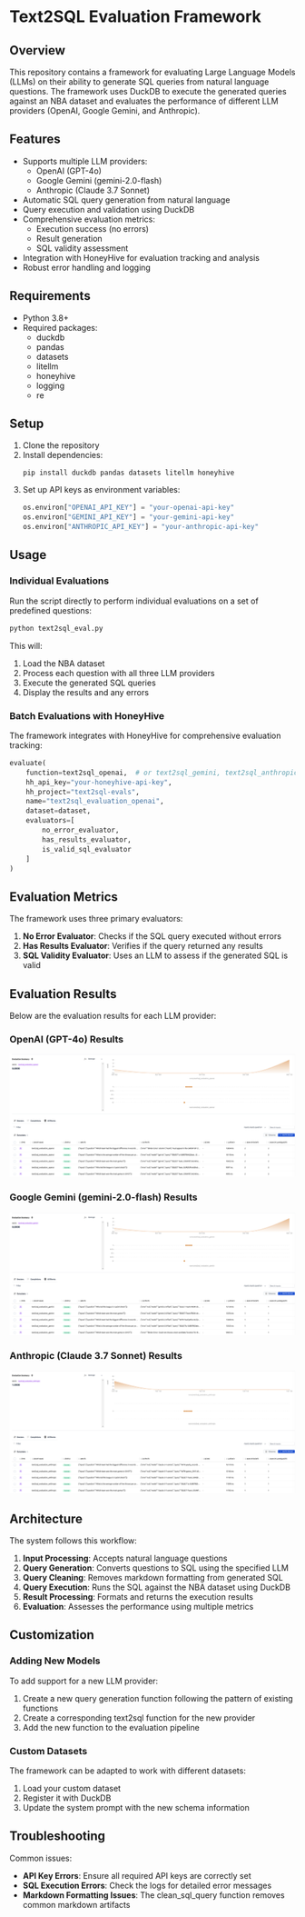 # Text2SQL Evaluation Framework

## Overview

This repository contains a framework for evaluating Large Language Models (LLMs) on their ability to generate SQL queries from natural language questions. The framework uses DuckDB to execute the generated queries against an NBA dataset and evaluates the performance of different LLM providers (OpenAI, Google Gemini, and Anthropic).

## Features

- Supports multiple LLM providers:
  - OpenAI (GPT-4o)
  - Google Gemini (gemini-2.0-flash)
  - Anthropic (Claude 3.7 Sonnet)
- Automatic SQL query generation from natural language
- Query execution and validation using DuckDB
- Comprehensive evaluation metrics:
  - Execution success (no errors)
  - Result generation
  - SQL validity assessment
- Integration with HoneyHive for evaluation tracking and analysis
- Robust error handling and logging

## Requirements

- Python 3.8+
- Required packages:
  - duckdb
  - pandas
  - datasets
  - litellm
  - honeyhive
  - logging
  - re

## Setup

1. Clone the repository
2. Install dependencies:
   ```
   pip install duckdb pandas datasets litellm honeyhive
   ```
3. Set up API keys as environment variables:
   ```python
   os.environ["OPENAI_API_KEY"] = "your-openai-api-key"
   os.environ["GEMINI_API_KEY"] = "your-gemini-api-key"
   os.environ["ANTHROPIC_API_KEY"] = "your-anthropic-api-key"
   ```

## Usage

### Individual Evaluations

Run the script directly to perform individual evaluations on a set of predefined questions:

```bash
python text2sql_eval.py
```

This will:
1. Load the NBA dataset
2. Process each question with all three LLM providers
3. Execute the generated SQL queries
4. Display the results and any errors

### Batch Evaluations with HoneyHive

The framework integrates with HoneyHive for comprehensive evaluation tracking:

```python
evaluate(
    function=text2sql_openai,  # or text2sql_gemini, text2sql_anthropic
    hh_api_key="your-honeyhive-api-key",
    hh_project="text2sql-evals",
    name="text2sql_evaluation_openai",
    dataset=dataset,
    evaluators=[
        no_error_evaluator,
        has_results_evaluator,
        is_valid_sql_evaluator
    ]
)
```

## Evaluation Metrics

The framework uses three primary evaluators:

1. **No Error Evaluator**: Checks if the SQL query executed without errors
2. **Has Results Evaluator**: Verifies if the query returned any results
3. **SQL Validity Evaluator**: Uses an LLM to assess if the generated SQL is valid

## Evaluation Results

Below are the evaluation results for each LLM provider:

### OpenAI (GPT-4o) Results
![OpenAI Evaluation Results](openai_evals.png)

### Google Gemini (gemini-2.0-flash) Results
![Gemini Evaluation Results](gemini_evals.png)

### Anthropic (Claude 3.7 Sonnet) Results
![Anthropic Evaluation Results](anthropic_evals.png)

## Architecture

The system follows this workflow:

1. **Input Processing**: Accepts natural language questions
2. **Query Generation**: Converts questions to SQL using the specified LLM
3. **Query Cleaning**: Removes markdown formatting from generated SQL
4. **Query Execution**: Runs the SQL against the NBA dataset using DuckDB
5. **Result Processing**: Formats and returns the execution results
6. **Evaluation**: Assesses the performance using multiple metrics

## Customization

### Adding New Models

To add support for a new LLM provider:

1. Create a new query generation function following the pattern of existing functions
2. Create a corresponding text2sql function for the new provider
3. Add the new function to the evaluation pipeline

### Custom Datasets

The framework can be adapted to work with different datasets:

1. Load your custom dataset
2. Register it with DuckDB
3. Update the system prompt with the new schema information

## Troubleshooting

Common issues:

- **API Key Errors**: Ensure all required API keys are correctly set
- **SQL Execution Errors**: Check the logs for detailed error messages
- **Markdown Formatting Issues**: The clean_sql_query function removes common markdown artifacts